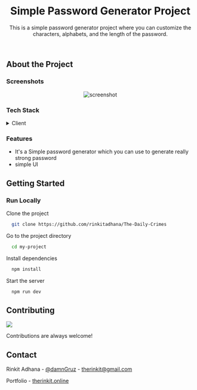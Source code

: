 
<div align="center">

  <h1>Simple Password Generator Project</h1>
  
  <p>
    This is a simple password generator project where you can customize the characters, alphabets, and the length of the password.
  </p>
  
</div>

<br />
  

<!-- About the Project -->
##  About the Project


<!-- Screenshots -->
###  Screenshots

<div align="center"> 
  <img src="https://github.com/user-attachments/assets/cfcdead3-a160-4ab8-bb85-96e7d5b1f521" alt="screenshot" />
</div>


<!-- TechStack -->
###  Tech Stack

<details>
  <summary>Client</summary>
  <ul>
        <li><a href="">React.js</a></li>
        <li><a href="">Javascript</a></li>
        <li><a href="">TailwindCSS</a></li>


  </ul>
</details>

<!-- Features -->
### Features

- It's a Simple password generator which you can use to generate really strong password
- simple UI


<!-- Getting Started -->
##  Getting Started

<!-- Run Locally -->
### Run Locally

Clone the project

```bash
  git clone https://github.com/rinkitadhana/The-Daily-Crimes
```

Go to the project directory

```bash
  cd my-project
```

Install dependencies

```bash
  npm install
```

Start the server

```bash
  npm run dev
```



<!-- Contributing -->
## Contributing

<a href="https://github.com/rinkitadhana/The-Daily-Crimes/contributors">
  <img src="https://contrib.rocks/image?repo=rinkitadhana/The-Daily-Crimes" />
</a>


Contributions are always welcome!



<!-- Contact -->
##  Contact

Rinkit Adhana - [@damnGruz](https://twitter.com/damnGruz) - therinkit@gmail.com

Portfolio - [therinkit.online](https://therinkit.online)

